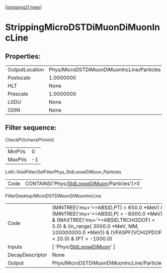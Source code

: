 [[stripping21 lines]](./stripping21-index)

# StrippingMicroDSTDiMuonDiMuonIncLine

## Properties:

|                |                                            |
|----------------|--------------------------------------------|
| OutputLocation | Phys/MicroDSTDiMuonDiMuonIncLine/Particles |
| Postscale      | 1.0000000                                  |
| HLT            | None                                       |
| Prescale       | 1.0000000                                  |
| L0DU           | None                                       |
| ODIN           | None                                       |

## Filter sequence:

CheckPV/checkPVmin0

|        |     |
|--------|-----|
| MinPVs | 0   |
| MaxPVs | -1  |

LoKi::VoidFilter/SelFilterPhys_StdLooseDiMuon_Particles

|      |                                                                                              |
|------|----------------------------------------------------------------------------------------------|
| Code | CONTAINS('Phys/[StdLooseDiMuon](./stripping21-commonparticles-stdloosedimuon)/Particles')\>0 |

FilterDesktop/MicroDSTDiMuonDiMuonIncLine

|                 |                                                                                                                                                                                                                                     |
|-----------------|-------------------------------------------------------------------------------------------------------------------------------------------------------------------------------------------------------------------------------------|
| Code            | (MINTREE('mu+'==ABSID,PT) \> 650.0 \*MeV) & (MINTREE('mu+'==ABSID,P) \> -8000.0 \*MeV) & (MAXTREE('mu+'==ABSID,TRCHI2DOF) \< 5.0) & (in_range( 3000.0 \*MeV, MM, 100000000.0 \*MeV)) & (VFASPF(VCHI2PDOF)\< 20.0) & (PT \> -1000.0) |
| Inputs          | [ 'Phys/[StdLooseDiMuon](./stripping21-commonparticles-stdloosedimuon)' ]                                                                                                                                                         |
| DecayDescriptor | None                                                                                                                                                                                                                                |
| Output          | Phys/MicroDSTDiMuonDiMuonIncLine/Particles                                                                                                                                                                                          |

